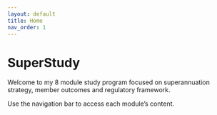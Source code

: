 ```yaml
---
layout: default
title: Home
nav_order: 1
---
```


# SuperStudy

Welcome to my 8 module study program focused on superannuation strategy, member outcomes and regulatory framework.

Use the navigation bar to access each module’s content.

